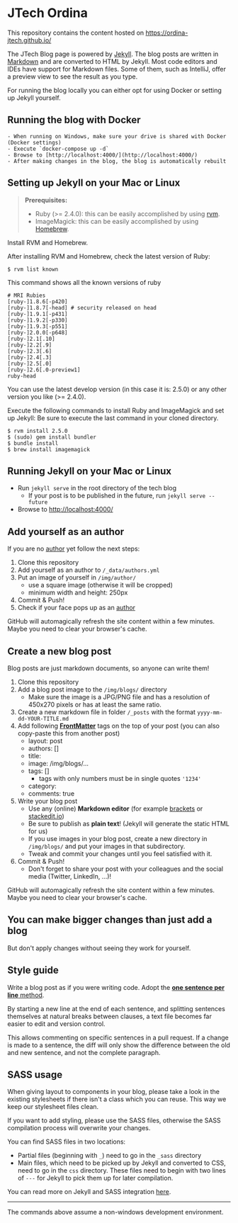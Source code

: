 # JTech Ordina
This repository contains the content hosted on https://ordina-jtech.github.io/


The JTech Blog page is powered by [Jekyll](https://jekyllrb.com). 
The blog posts are written in [Markdown](https://github.com/adam-p/markdown-here/wiki/Markdown-Cheatsheet) and are converted to HTML by Jekyll.
Most code editors and IDEs have support for Markdown files.
Some of them, such as IntelliJ, offer a preview view to see the result as you type.

For running the blog locally you can either opt for using Docker or setting up Jekyll yourself.


## Running the blog with Docker

    - When running on Windows, make sure your drive is shared with Docker (Docker settings)
    - Execute `docker-compose up -d`
    - Browse to [http://localhost:4000/](http://localhost:4000/)
    - After making changes in the blog, the blog is automatically rebuilt

## Setting up Jekyll on your Mac or Linux

> **Prerequisites:**
> - Ruby (>= 2.4.0): this can be easily accomplished by using [rvm](https://rvm.io).
> - ImageMagick: this can be easily accomplished by using [Homebrew](https://brew.sh/).

Install RVM and Homebrew.

After installing RVM and Homebrew, check the latest version of Ruby:

    $ rvm list known
    
This command shows all the known versions of ruby
    
    # MRI Rubies
    [ruby-]1.8.6[-p420]
    [ruby-]1.8.7[-head] # security released on head
    [ruby-]1.9.1[-p431]
    [ruby-]1.9.2[-p330]
    [ruby-]1.9.3[-p551]
    [ruby-]2.0.0[-p648]
    [ruby-]2.1[.10]
    [ruby-]2.2[.9]
    [ruby-]2.3[.6]
    [ruby-]2.4[.3]
    [ruby-]2.5[.0]
    [ruby-]2.6[.0-preview1]
    ruby-head

You can use the latest develop version (in this case it is: 2.5.0) or any other version you like (>= 2.4.0).
    
Execute the following commands to install Ruby and ImageMagick and set up Jekyll:
Be sure to execute the last command in your cloned directory.

    $ rvm install 2.5.0 
    $ (sudo) gem install bundler
    $ bundle install
    $ brew install imagemagick

## Running Jekyll on your Mac or Linux
- Run `jekyll serve` in the root directory of the tech blog
    - If your post is to be published in the future, run `jekyll serve --future`
- Browse to [http://localhost:4000/](http://localhost:4000/)

## Add yourself as an author
If you are no [author](https://ordina-jtech.github.io/about/) yet follow the next steps:

1. Clone this repository
1. Add yourself as an author to `/_data/authors.yml` 
1. Put an image of yourself in `/img/author/`
    - use a square image (otherwise it will be cropped)
    - minimum width and height: 250px
1. Commit & Push!
1. Check if your face pops up as an [author](https://ordina-jtech.github.io/about/)

GitHub will automagically refresh the site content within a few minutes.
Maybe you need to clear your browser's cache.

## Create a new blog post
Blog posts are just markdown documents, so anyone can write them!

1. Clone this repository
1. Add a blog post image to the `/img/blogs/` directory
    - Make sure the image is a JPG/PNG file and has a resolution of 450x270 pixels or has at least the same ratio.
1. Create a new markdown file in folder `/_posts` with the format `yyyy-mm-dd-YOUR-TITLE.md`
1. Add following [**FrontMatter**](http://jekyllrb.com/docs/frontmatter/) tags on the top of your post (you can also copy-paste this from another post)
    - layout: post
    - authors: [] 
    - title: 
    - image: /img/blogs/...
    - tags: []
        - tags with only numbers must be in single quotes `'1234'`
    - category: 
    - comments: true
1. Write your blog post
    - Use any (online) **Markdown editor** (for example [brackets](http://brackets.io) or [stackedit.io](https://stackedit.io))
    - Be sure to publish as **plain text**! (Jekyll will generate the static HTML for us)
    - If you use images in your blog post, create a new directory in `/img/blogs/` and put your images in that subdirectory.
    - Tweak and commit your changes until you feel satisfied with it.
1. Commit & Push!
    - Don't forget to share your post with your colleagues and the social media (Twitter, LinkedIn, ...)!

GitHub will automagically refresh the site content within a few minutes.
Maybe you need to clear your browser's cache.

## You can make bigger changes than just add a blog
But don't apply changes without seeing they work for yourself.

## Style guide

Write a blog post as if you were writing code.
Adopt the [**one sentence per line** method](https://raw.githubusercontent.com/brandon-rhodes/blog/master/texts/brandon/2012/one-sentence-per-line.rst).

By starting a new line at the end of each sentence,
and splitting sentences themselves at natural breaks between clauses,
a text file becomes far easier to edit and version control.

This allows commenting on specific sentences in a pull request.
If a change is made to a sentence,
the diff will only show the difference between the old and new sentence,
and not the complete paragraph.

## SASS usage

When giving layout to components in your blog,
please take a look in the existing stylesheets if there isn't a class which you can reuse.
This way we keep our stylesheet files clean.

If you want to add styling,
please use the SASS files,
otherwise the SASS compilation process will overwrite your changes.

You can find SASS files in two locations:

- Partial files (beginning with `_`) need to go in the `_sass` directory
- Main files,
which need to be picked up by Jekyll and converted to CSS,
need to go in the `css` directory.
These files need to begin with two lines of `---` for Jekyll to pick them up for later compilation.

You can read more on Jekyll and SASS integration [here](https://jekyllrb.com/docs/assets/).

----

The commands above assume a non-windows development environment.